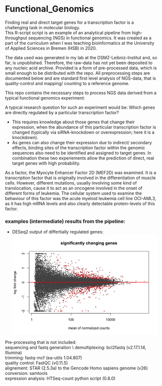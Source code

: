 # Functional_Genomics
Finding real and direct target genes for a transcription factor is a challenging task in molecular biology. \
This R-script script is an example of an analytical pipeline from high-throughput sequencing (NGS) in functional genomics. 
It was created as a part of the curriculum when I was teaching bioinformatics at the University of Applied Sciences in Bremen (HSB) in 2020.

The data used was generated in my lab at the DSMZ-Leibniz-Institut and, so far, is unpublished. Therefore, the raw-data has not yet been deposited to any nucleic acid archive. Provided is a form of pre-processed data, which is small enough to be distributed with the repo. All preprocessing steps are documented below and are standard first level analysis of NGS-data, that is quality-control and mapping/ counting to a reference genome.

This repo contains the necessary steps to process NGS data derived from a typical functional genomics experiment:

A typical research question for such an experiment would be:
Which genes are directly regulated by a particular transcription factor?
  - This requires knowledge about those genes that change their expression, when the abundance of this particular transcription factor is changed (typically via siRNA-knockdown or overexpression; here it is a knockdown).
  - As genes can also change their expression due to indirect/ secondary effects, binding sites of the transcription factor within the genomic sequences also need to be identified and assigned to target genes.
In combination these two experiements allow the prediction of direct, real target genes with high probability.

As a factor, the Myocyte Enhancer Factor 2D (MEF2D) was examined. It is a transcription factor that is originally involved in the differentiation of muscle cells. However, different mutations, usually involving some kind of translocation, cause it to act as an oncogene involved in the onset of different forms of leukemia. 
The cellular system used to examine the behaviour of this factor was the acute myeloid leukemia cell line OCI-AML3, as it has high mRNA levels and also clearly detectable protein-levels of this factor. 

### examples (intermediate) results from the pipeline:

  - DESeq2 output of differtially regulated genes:
  ![alt text](https://github.com/mkoeppel/Functional_Genomics/blob/main/MA_plot_significant_genes.jpeg)

Pre-processing that is not included: \
sequencing and fastq generation \ 
demultiplexing: bcl2fastq (v2.17.1.14, Illumina) \
trimming: fastq-mcf (ea-utils 1.04.807) \
quality control: FastQC (v0.11.5) \
alignement: STAR (2.5.3a) to the Gencode Homo sapiens genome (v26) \
conversion: samtools \
expression analysis: HTSeq-count python script (0.8.0)
